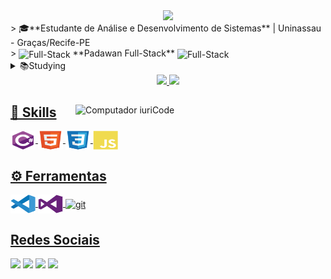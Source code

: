 <div align="center"><img src="https://readme-typing-svg.herokuapp.com/?lines=Olá,+pessoal!+👋;Eu+sou+Ediclei+Gonzaga!;ou+G0nz4g4/MrMizzu;Prazer+em+conhece-los!;🤙🔥&center=true&size=30"></div>
> 🎓**Estudante de Análise e Desenvolvimento de Sistemas** | Uninassau - Graças/Recife-PE <br>
> <img align="center" alt="Full-Stack" height="20" width="20" src="https://assets-global.website-files.com/5d9bc5d562ffc2869b470941/5e05268588c99ee377c04bcf_logo-fsl-dark-solid.svg"> **Padawan Full-Stack** <img align="center" alt="Full-Stack" height="20" width="20" src="https://i.imgur.com/1pN1Lnx.png">

<details>
<summary> 📚Studying</summary> <br>
- 📗 C# <br>
- 📙 HTML <br>
- 📘 CSS <br>
- 📒 JavaScripit 
</details>

<div align="center">

  <a href="https://github.com/g0nz4g4">
  <img height="150px" src="https://github-readme-stats.vercel.app/api?username=g0nz4g4&show_icons=true&hide_border=true&count_private=true&bg_color=00000000&title_color=58a6fe&text_color=878787&icon_color=58a6fe&cache_seconds=1800"/>
   <img height="150px" src="https://github-readme-streak-stats.herokuapp.com/?user=g0nz4g4&background=00000000&hide_border=true&stroke=878787&ring=4c8ed9&fire=4c8ed9&currStreakNum=878787&sideNums=878787&currStreakLabel=878787&sideLabels=878787&dates=878787"/>
    
</div>
 <img src="https://raw.githubusercontent.com/MicaelliMedeiros/micaellimedeiros/master/image/computer-illustration.png" min-width="400px" max-width="400px" width="400px" align="right" alt="Computador iuriCode">

## 🚀 Skills    

  <img align="center" alt="Csharp" height="30" width="40" src="https://raw.githubusercontent.com/devicons/devicon/master/icons/csharp/csharp-original.svg">
  <img align="center" alt="HTML" height="30" width="40" src="https://raw.githubusercontent.com/devicons/devicon/master/icons/html5/html5-original.svg">
  <img align="center" alt="CSS" height="30" width="40" src="https://raw.githubusercontent.com/devicons/devicon/master/icons/css3/css3-original.svg">
  <img align="center" alt="Js" height="30" width="40" src="https://raw.githubusercontent.com/devicons/devicon/master/icons/javascript/javascript-plain.svg">
  
  
## ⚙ Ferramentas

  <img align="center" alt="vs-code" height="30" width="40" src="https://github.com/devicons/devicon/blob/master/icons/vscode/vscode-original.svg">
  <img align="center" alt="vs" height="30" width="40" src="https://github.com/devicons/devicon/blob/master/icons/visualstudio/visualstudio-plain.svg">
  <img align="center" alt="git" height="30" width="40" src="https://raw.githubusercontent.com/jmnote/z-icons/master/svg/git.svg">


## Redes Sociais

[gmail]: https//mailto:gonzaga98ed@gmail.com
[linkedin]: https://www.linkedin.com/in/ediclei-gonzaga/
[instagram]: https://instagram.com/junior98ed/

<p align="left">
   <a href="https://instagram.com/junior98ed/" alt="Instagram">
  <img src="https://img.shields.io/badge/-Instagram-DF0174?style=flat-square&labelColor=DF0174&logo=instagram&logoColor=white&link=[instagram]"/></a>
  
   <a href="https://www.linkedin.com/in/ediclei-gonzaga/" alt="Linkedin">
  <img src="https://img.shields.io/badge/-Linkedin-0e76a8?style=flat-square&logo=Linkedin&logoColor=white&link=[linkedin]" /></a>                                                                                                                                            
   
  <a href="mailto:gonzaga98ed@gmail.com" alt="Gmail">
  <img src="https://img.shields.io/badge/-Gmail-FF0000?style=flat-square&labelColor=FF0000&logo=gmail&logoColor=white&link=[gmail]" /></a>
  
  <a href="https://github.com/G0nz4g4" alt="GitHub">
  <img src="https://img.shields.io/github/followers/G0nz4g4?label=follow&style=social" /></a>
</p>

